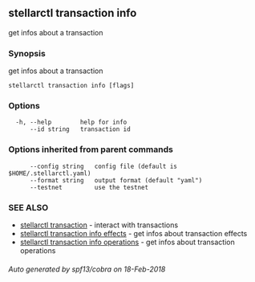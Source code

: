 ## stellarctl transaction info

get infos about a transaction

### Synopsis


get infos about a transaction

```
stellarctl transaction info [flags]
```

### Options

```
  -h, --help        help for info
      --id string   transaction id
```

### Options inherited from parent commands

```
      --config string   config file (default is $HOME/.stellarctl.yaml)
      --format string   output format (default "yaml")
      --testnet         use the testnet
```

### SEE ALSO
* [stellarctl transaction](stellarctl_transaction.md)	 - interact with transactions
* [stellarctl transaction info effects](stellarctl_transaction_info_effects.md)	 - get infos about transaction effects
* [stellarctl transaction info operations](stellarctl_transaction_info_operations.md)	 - get infos about transaction operations

###### Auto generated by spf13/cobra on 18-Feb-2018
